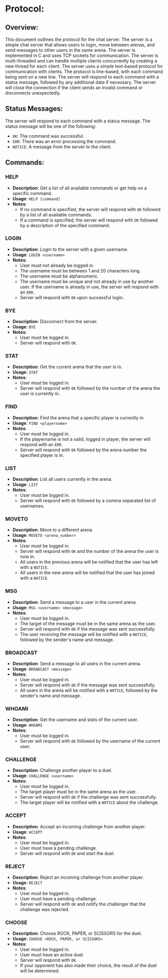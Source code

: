 # Protocol:
## Overview:
This document outlines the protocol for the chat server. The server is a simple chat server that allows users to login, move between arenas, and send messages to other users in the same arena. The server is implemented in C and uses TCP sockets for communication. The server is multi-threaded and can handle multiple clients concurrently by creating a new thread for each client. The server uses a simple text-based protocol for communication with clients. The protocol is line-based, with each command being sent on a new line. The server will respond to each command with a status message, followed by any additional data if necessary. The server will close the connection if the client sends an invalid command or disconnects unexpectedly.

## Status Messages:
The server will respond to each command with a status message. The status message will be one of the following:
- `OK`: The command was successful.
- `ERR`: There was an error processing the command.
- `NOTICE`: A message from the server to the client.

## Commands:

### HELP
- **Description**: Get a list of all available commands or get help on a specific command.
- **Usage**: `HELP [command]`
- **Notes**: 
    - If no command is specified, the server will respond with `OK` followed by a list of all available commands.
    - If a command is specified, the server will respond with `OK` followed by a description of the specified command.

### LOGIN
- **Description**: Login to the server with a given username.
- **Usage**: `LOGIN <username>`
- **Notes**: 
    - User must not already be logged in.
    - The username must be between 1 and 20 characters long.
    - The username must be alphanumeric.
    - The username must be unique and not already in use by another user. If the username is already in use, the server will respond with an `ERR`.
    - Server will respond with `OK` upon successful login.

### BYE
- **Description**: Disconnect from the server.
- **Usage**: `BYE`
- **Notes**: 
    - User must be logged in.
    - Server will respond with `OK`.

### STAT
- **Description**: Get the current arena that the user is in.
- **Usage**: `STAT`
- **Notes**: 
    - User must be logged in.
    - Server will respond with `OK` followed by the number of the arena the user is currently in.

### FIND
- **Description**: Find the arena that a specific player is currently in.
- **Usage**: `FIND <playername>`
- **Notes**: 
    - User must be logged in.
    - If the playername is not a valid, logged in player, the server will respond with an `ERR`.
    - Server will respond with `OK` followed by the arena number the specified player is in.

### LIST
- **Description**: List all users currently in the arena.
- **Usage**: `LIST`
- **Notes**: 
    - User must be logged in.
    - Server will respond with `OK` followed by a comma separated list of usernames.

### MOVETO
- **Description**: Move to a different arena.
- **Usage**: `MOVETO <arena_number>`
- **Notes**: 
    - User must be logged in.
    - Server will respond with `OK` and the number of the arena the user is now in.
    - All users in the previous arena will be notified that the user has left with a `NOTICE`.
    - All users in the new arena will be notified that the user has joined with a `NOTICE`.

### MSG
- **Description**: Send a message to a user in the current arena.
- **Usage**: `MSG <username> <message>`
- **Notes**: 
    - User must be logged in.
    - The target of the message must be in the same arena as the user.
    - Server will respond with `OK` if the message was sent successfully.
    - The user receiving the message will be notified with a `NOTICE`, followed by the sender's name and message.

### BROADCAST
- **Description**: Send a message to all users in the current arena.
- **Usage**: `BROADCAST <message>`
- **Notes**: 
    - User must be logged in.
    - Server will respond with `OK` if the message was sent successfully.
    - All users in the arena will be notified with a `NOTICE`, followed by the sender's name and message.

### WHOAMI
- **Description**: Get the username and stats of the current user.
- **Usage**: `WHOAMI`
- **Notes**: 
    - User must be logged in.
    - Server will respond with `OK` followed by the username of the current user.

### CHALLENGE
- **Description**: Challenge another player to a duel.
- **Usage**: `CHALLENGE <username>`
- **Notes**: 
    - User must be logged in.
    - The target player must be in the same arena as the user.
    - Server will respond with `OK` if the challenge was sent successfully.
    - The target player will be notified with a `NOTICE` about the challenge.

### ACCEPT
- **Description**: Accept an incoming challenge from another player.
- **Usage**: `ACCEPT`
- **Notes**: 
    - User must be logged in.
    - User must have a pending challenge.
    - Server will respond with `OK` and start the duel.

### REJECT
- **Description**: Reject an incoming challenge from another player.
- **Usage**: `REJECT`
- **Notes**: 
    - User must be logged in.
    - User must have a pending challenge.
    - Server will respond with `OK` and notify the challenger that the challenge was rejected.

### CHOOSE
- **Description**: Choose ROCK, PAPER, or SCISSORS for the duel.
- **Usage**: `CHOOSE <ROCK, PAPER, or SCISSORS>`
- **Notes**:
    - User must be logged in.
    - User must have an active duel.
    - Server will respond with `OK`.
    - If your opponent has also made their choice, the result of the duel will be determined.
